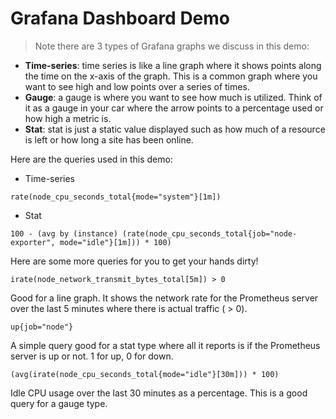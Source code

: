 # Grafana Dashboard Demo

> Note there are 3 types of Grafana graphs we discuss in this demo:

- **Time-series**: time series is like a line graph where it shows points along the time on the x-axis of the graph. This is a common graph where you want to see high and low points over a series of times.
- **Gauge**: a gauge is where you want to see how much is utilized. Think of it as a gauge in your car where the arrow points to a percentage used or how high a metric is.
- **Stat**: stat is just a static value displayed such as how much of a resource is left or how long a site has been online.

Here are the queries used in this demo:

- Time-series

```
rate(node_cpu_seconds_total{mode="system"}[1m])
```

- Stat

```
100 - (avg by (instance) (rate(node_cpu_seconds_total{job="node-exporter", mode="idle"}[1m])) * 100)
```

Here are some more queries for you to get your hands dirty!

```
irate(node_network_transmit_bytes_total[5m]) > 0
```

Good for a line graph. It shows the network rate for the Prometheus server over the last 5 minutes where there is actual traffic ( > 0).

```
up{job="node"}
```

A simple query good for a stat type where all it reports is if the Prometheus server is up or not. 1 for up, 0 for down.

```
(avg(irate(node_cpu_seconds_total{mode="idle"}[30m])) * 100)
```

Idle CPU usage over the last 30 minutes as a percentage. This is a good query for a gauge type.
